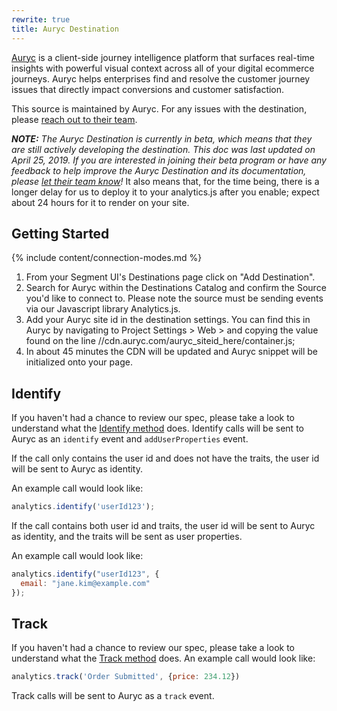 ```yaml
---
rewrite: true
title: Auryc Destination
---
```

[Auryc](https://www.auryc.com/?utm_source=segmentio&utm_medium=docs&utm_campaign=partners) is a client-side journey intelligence platform that surfaces real-time insights with powerful visual context across all of your digital ecommerce journeys. Auryc helps enterprises find and resolve the customer journey issues that directly impact conversions and customer satisfaction.

This source is maintained by Auryc. For any issues with the destination, please [reach out to their team](mailto:segment@auryc.com).

_**NOTE:** The Auryc Destination is currently in beta, which means that they are still actively developing the destination. This doc was last updated on April 25, 2019. If you are interested in joining their beta program or have any feedback to help improve the Auryc Destination and its documentation, please [let their team know](mailto:segment@auryc.com)!_ It also means that, for the time being, there is a longer delay for us to deploy it to your analytics.js after you enable; expect about 24 hours for it to render on your site.

## Getting Started

{% include content/connection-modes.md %}

1. From your Segment UI's Destinations page click on "Add Destination".
2. Search for Auryc within the Destinations Catalog and confirm the Source you'd like to connect to. Please note the source must be sending events via our Javascript library Analytics.js.
3. Add your Auryc site id in the destination settings. You can find this in Auryc by navigating to Project Settings > Web > and copying the value found on the line //cdn.auryc.com/auryc_siteid_here/container.js;
4. In about 45 minutes the CDN will be updated and Auryc snippet will be initialized onto your page.

## Identify

If you haven't had a chance to review our spec, please take a look to understand what the [Identify method](https://segment.com/docs/connections/spec/identify/) does. Identify calls will be sent to Auryc as an `identify` event and `addUserProperties` event.

If the call only contains the user id and does not have the traits, the user id will be sent to Auryc as identity.

An example call would look like:

```js
analytics.identify('userId123');
```

If the call contains both user id and traits, the user id will be sent to Auryc as identity, and the traits will be sent as user properties.

An example call would look like:

```js
analytics.identify("userId123", {
  email: "jane.kim@example.com"
});
```


## Track

If you haven't had a chance to review our spec, please take a look to understand what the [Track method](https://segment.com/docs/connections/spec/track/) does. An example call would look like:

```js
analytics.track('Order Submitted', {price: 234.12})
```

Track calls will be sent to Auryc as a `track` event.

